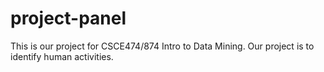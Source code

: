# project-panel

This is our project for CSCE474/874 Intro to Data Mining. Our project is to identify human activities.

